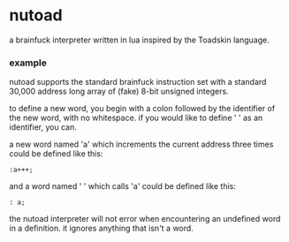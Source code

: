 # nutoad
a brainfuck interpreter written in lua inspired by the Toadskin language.

### example
nutoad supports the standard brainfuck instruction set with a standard 30,000
address long array of (fake) 8-bit unsigned integers.

to define a new word, you begin with a colon followed by the identifier of the
new word, with no whitespace. if you would like to define ' ' as an identifier, you can.

a new word named 'a' which increments the current address three times could be
defined like this:
```
:a+++;
```
and a word named ' ' which calls 'a' could be defined like this:
```
: a;
```
the nutoad interpreter will not error when encountering an undefined word in a
definition. it ignores anything that isn't a word.
